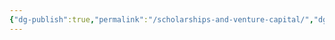 ```yaml
---
{"dg-publish":true,"permalink":"/scholarships-and-venture-capital/","dgHomeLink":true,"dgPassFrontmatter":false}
---
```

